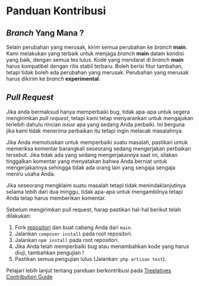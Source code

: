 # Panduan Kontribusi

## _Branch_ Yang Mana ?

Selain perubahan yang merusak, kirim semua perubahan ke _branch_ **main**.  Kami melakukan yang terbaik untuk menjaga _branch_ **main** dalam kondisi yang baik, dengan semua tes lulus. Kode yang mendarat di _branch_ **main** harus kompatibel dengan rilis stabil terbaru. Boleh berisi fitur tambahan, tetapi tidak boleh ada perubahan yang merusak. Perubahan yang merusak harus dikirim ke _branch_ **experimental**.

## _Pull Request_

Jika anda bermaksud hanya memperbaiki bug, tidak apa-apa untuk segera mengirimkan _pull request_, tetapi kami tetap menyarankan untuk mengajukan terlebih dahulu rincian _issue_ apa yang sedang Anda perbaiki. Ini berguna jika kami tidak menerima perbaikan itu tetapi ingin melacak masalahnya.

Jika Anda memutuskan untuk memperbaiki suatu masalah, pastikan untuk memeriksa komentar barangkali seseorang sedang mengerjakan perbaikan tersebut. Jika tidak ada yang sedang mengerjakannya saat ini, silakan tinggalkan komentar yang menyatakan bahwa Anda berniat untuk mengerjakannya sehingga tidak ada orang lain yang sengaja sengaja meniru usaha Anda.

Jika seseorang mengklaim suatu masalah tetapi tidak menindaklanjutinya selama lebih dari dua minggu, tidak apa-apa untuk mengambilnya tetapi Anda tetap harus memberikan komentar.

Sebelum mengirimkan pull request, harap pastikan hal-hal berikut telah dilakukan:

1. Fork [repositori](https://github.com/fmukhlis/treelatives) dan buat cabang Anda dari `main`.
2. Jalankan `composer install` pada root repositori.
3. Jalankan `npm install` pada root repositori.
4. Jika Anda telah memperbaiki bug atau menambahkan kode yang harus diuji, tambahkan pengujian !
5. Pastikan semua pengujian lulus (Jalankan: `php artisan test`).

Pelajari lebih lanjut tentang panduan berkontribusi pada [Treelatives Contribution Guide](https://github.com/fmukhlis/treelatives/blob/main/CONTRIBUTION.md)
